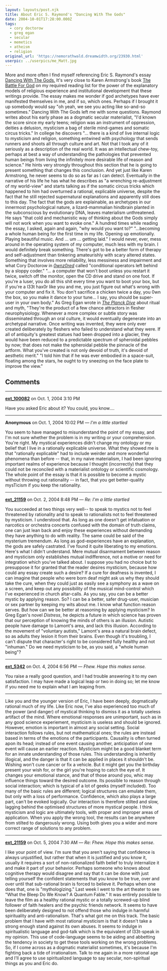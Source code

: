 ```yaml
---
layout: layouts/post.njk
title: About Eric S. Raymond's "Dancing With The Gods"
date: 2004-10-01T17:28:00.000Z
tags:
  - cory doctorow
  - greg egan
  - secular
  - memetics
  - atheism
  - religion
original_url: 'https://nemorathwald.dreamwidth.org/23930.html'
userpic: ../userpics/me_Matt.jpg
---
```

More and more often I find myself referencing Eric S. Raymond's essay [Dancing With The Gods.](http://www.catb.org/~esr/writings/dancing.html) It's very close to Karen Armstrong's book [The Battle For God](http://www.amazon.com/exec/obidos/tg/detail/-/0345391691/102-6290098-5764101?v=glance) on my required reading list for the power of the explanatory models of religious experience and institutional development that these writings provide. The essay makes me wonder if god archetypes have ever manifested themselves in me, and if so, which ones. Perhaps if I brought it up somebody would say "oh yeah, we see you acting like so-and-so sometimes." Dancing With The Gods left me with some questions. Raymond writes about his early phase as a dogmatic secular materialist, "I'd known the score since my early teens; religion was an instrument of oppression, deities a delusion, mysticism a bag of sterile mind-games and somatic circus tricks." In college he discovers "... there is a kind of live internal logic to mysticism and religion, something entwined with psychology that sends runners and shoots all through culture and art. Not that I took any of it seriously as a description of the real world. It was an intellectual chew-toy, perhaps at best a way of understanding the pathologies that prevented human beings from living the infinitely more desirable life of reason and science." He hints very strongly throughout this section that he is going to present something that changes this conclusion. And yet just like Karen Armstrong, he never seems to do so as far as I can detect. Eventually in the narrative of his life he has what he describes as "a wrenching re-adjustment of my world-view" and starts talking as if the somatic circus tricks which happened to him had overturned a rational, explicable universe, despite the fact that he still rejected supernatural explanations and apparently still does to this day. The fact that the gods are explainable, as archetypes in our innermost psychological nature, a lizard-mammalian hindbrain planted in the subconscious by evolutionary DNA, leaves materialism unthreatened. He says "that cold and mechanistic way of thinking about the Gods simply will not work when you want to evoke one." A hundred times while reading the essay, I asked, again and again, "why would you want to?" "...becoming a whole human being for the first time in my life. Opening up emotionally. Playing beautiful music. And ... um ... getting laid." I would never, ever, mess around in the operating system of my computer, much less with my brain. I would definitely break something. There's got to be a better form of therapy and self-adjustment than tinkering amateurishly with scary altered states. Something that involves more reliability, less messiness and impairment and what Cory Doctorow in [_0wnz0red_](http://craphound.com/place/) called "conditional operators left behind by a sloppy coder." "... a computer that won't boot unless you restart it twice, switch off the monitor, open the CD drive and stand on one foot. If you're a luser, you do all this shit every time you want to boot your box, but if you're a l33t hax0r like you and me, you just figure out what's wrong with your computer and fix it. You don't sacrifice a chicken twice a day, you 0wn the box, so you make it dance to your tune... I say, you should be super-user in your own body." As Greg Egan wrote in [_The Planck Dive_](http://gregegan.customer.netspace.net.au/PLANCK/Complete/Planck.html) about ritual and myth, "They're the product of a few chance attractors in flesher neurophysiology. Whenever a more complex or subtle story was disseminated through an oral culture, it would eventually degenerate into an archetypal narrative. Once writing was invented, they were only ever created deliberately by fleshers who failed to understand what they were. If all of antiquity's greatest statues had been dropped into a glacier, they would have been reduced to a predictable spectrum of spheroidal pebbles by now; that does not make the spheroidal pebble the pinnacle of the artform. What you've created is not only devoid of truth, it's devoid of aesthetic merit." "I told him that if he was ever embodied in a space-suit, floating among the stars, he ought to try sneezing on the face plate to improve the view."

## Comments

---

**[ext_100082](https://www.dreamwidth.org/users/ext_100082)** on Oct. 1, 2004 3:10 PM

Have you asked Eric about it? You could, you know....

---

**Anonymous** on Oct. 1, 2004 10:02 PM — *I'm a little startled*

You seem to have managed to misunderstand the point of my essay, and I'm not sure whether the problem is in my writing or your comprehension. You're right. My mystical experiences didn't change my ontology or my belief that I live in a rationally explicable universe. What they showed me is that "rationally explicable" had to include weirder and more wonderful phenomena than before -- that, in my naive materialism, I had been ignoring important realms of experience because I thought (incorrectly) that they could not be reconciled with a materialist ontology or scientific cosmology. The whole point of the essay is that it is possible to become a mystic without throwing out rationality -- in fact, that you get better-quality mysTicism if you keep the rationality.

---

**[ext_21159](https://www.dreamwidth.org/users/ext_21159)** on Oct. 2, 2004 8:48 PM — *Re: I'm a little startled*

You succeeded at two things very well-- to speak to mystics not to feel threatened by rationality and to speak to rationalists not to feel threatened by mysticism. I understood that. As long as one doesn't get infatuation or narcotics or orchestra concerts confused with the domain of truth claims, one can just lean back and enjoy these experiences without demanding they have anything to do with reality. The same could be said of the mysterium tremendum. As long as god-experiences have an explanation, the gods are safely castrated. I've found it quite liberating to my emotions. Here's what I didn't understand. Mere mutual disarmament between reason and mysticism only establishes mutual indifference, not a motive or need for integration which you've talked about. I suppose you had no choice but to presuppose it for granted that the reader desires mysticism, because how could any essay create such a desire? If a cure for deafness is invented, I can imagine that people who were born deaf might ask us why they should take the cure, when they could just as easily see a symphony as a wave on a screen, and keep out any possibility of the musical mind-control which I've experienced in church altar-calls. As you say, you can be a better mystic by applying reason. So? I can be a better, safer drug-user, musician or sex partner by keeping my wits about me. I know what function reason serves. But how can we be better at reasoning by applying mysticism? In Greg Egan's novel _Distress_, he depicts a future in which science has proven that our perception of knowing the minds of others is an illusion. Autistic people have damage to Lamont's area, and lack this illusion. According to the movement of "voluntary autists," Lamont's area a natural brain defect, so as adults they lesion it from their brains. Even though it's troubling, I can't dispute that character's right to be considered fully healthy and not "inhuman." Do we need mysticism to be, as you said, a "whole human being"?

---

**[ext_5342](https://www.dreamwidth.org/users/ext_5342)** on Oct. 4, 2004 6:56 PM — *Fhew.  Hope this makes sense.*

You raise a really good question, and I had trouble answering it to my own satisfaction. I may have made a logical leap or two in doing so; let me know if you need me to explain what I am leaping from.

* * *

Like you and the younger version of Eric, I have been deeply, dogmatically rational much of my life. Like Eric now, I've also experienced too much of the power (and danger) of mystical thinking to dismiss it as a totally useless artifact of the mind. Where emotional responses are unimportant, such as in any good science experiement, mysticism is useless and should be ignored. However, emotion is important in almost any social setting. Social interaction follows rules, but not mathematical ones; the rules are instead based in terms of the emotions of the participants. Causality is often turned apon its head; instead of one event causing another, anticipation of one event will cause an earlier reaction. Mysticism might be a good blanket term for an innate understanding of those rules. This understanding is inheritly illogical, and the danger is that it can be applied in places it shouldn't be. Wishing won't cure cancer or fix a vehicle. But it might get you the birthday present your wish for, or the girl you're hoping to catch the eye of. It changes your emotional stance, and that of those around you, whic may influence things toward the desired outcome. Its possible to reason through social interaction; which is typical of a lot of geeks (myself included). Too many of the basic rules are different; logical structures can emulate them, but only with a loss of performance. Confidence, which also plays a large part, can't be evoked logically. Our interaction is therefore stilted and slow, lagging behind the optimised structures of more mystical people. I think mysticism and logic are ultimately tools, with proper and improper areas of application. When you apply the wrong tool, the results can be anywhere from stilted to dangerously wrong. Using both gives you a wider and more correct range of solutions to any problem.

---

**[ext_21159](https://www.dreamwidth.org/users/ext_21159)** on Oct. 5, 2004 7:30 AM — *Re: Fhew.  Hope this makes sense.*

I like your point of view. I'm sure that you aren't saying that confidence is always unjustified, but rather that when it is justified and you know it, usually it requires a sort of non-rationalized faith belief to truly internalize it and make it part of your behavior. Perhaps someone who knows about cognitive therapy would disagree and say that it can be done with just telling yourself the confident statements that you know to be true, over and over until that sub-rational brain is forced to believe it. Perhaps when one does that, one is "mythologizing." Last week I went to the art theater to see "What the Bleep Do We Know? A Quantum Fable." It was entirely possible to leave the film as a healthy rational mystic or a totally screwed-up blind follower of faith healers and the psychic friends network. It seems to have been deliberately designed to not offend those who indulge in harmful spirituality and anti-rationalism. That's what got me on this track. The basic problem that I have with most rational mysticism is that it doesn't take a strong enough stand against its own abuses. It seems to indulge in spiritualistic language and god-talk which is the equivalent of l33t-speak in my opinion. This use of code-language seems to be aiding and abbetting the tendency in society to get these tools working on the wrong problems. So, if I come across as a dogmatic materialist sometimes, it's because I'm fighting back a tide of irrationalism. Talk to me again in a more rational age and I'll agree to use spiritualized language to say secular, non-spiritual things as you and Eric do.
